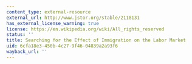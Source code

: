 ```yaml
---
content_type: external-resource
external_url: http://www.jstor.org/stable/2118131
has_external_license_warning: true
license: https://en.wikipedia.org/wiki/All_rights_reserved
status: ''
title: Searching for the Effect of Immigration on the Labor Market
uid: 6cfa18e3-450b-4c27-9f46-04839a2a93f6
wayback_url: ''
---
```

